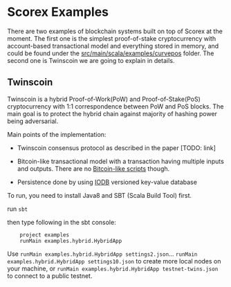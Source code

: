 Scorex Examples
===============

There are two examples of blockchain systems built on top of Scorex at the moment.
The first one is the simplest proof-of-stake cryptocurrency with account-based transactional model
and everything stored in memory, and could be found under the 
[src/main/scala/examples/curvepos](src/main/scala/examples/curvepos) folder. The second one is Twinscoin 
we are going to explain in details.


Twinscoin
----------

Twinscoin is a hybrid Proof-of-Work(PoW) and Proof-of-Stake(PoS) cryptocurrency with 
1:1 correspondence between PoW and PoS blocks. The main goal is to protect the hybrid 
chain against majority of hashing power being adversarial.

Main points of the implementation: 

* Twinscoin consensus protocol as described in the paper [TODO: link]

* Bitcoin-like transactional model with a transaction having multiple inputs and outputs. There are no 
[Bitcoin-like scripts](https://en.bitcoin.it/wiki/Script) though.

* Persistence done by using [IODB](https://github.com/input-output-hk/iodb) versioned key-value database

To run, you need to install Java8 and SBT (Scala Build Tool) first. 

run `sbt`

then type following in the sbt console:

```
    project examples
    runMain examples.hybrid.HybridApp 
```

Use `runMain examples.hybrid.HybridApp settings2.json`...
`runMain examples.hybrid.HybridApp settings10.json` to create more local nodes on your machine,
or `runMain examples.hybrid.HybridApp testnet-twins.json` to connect to a public testnet.
